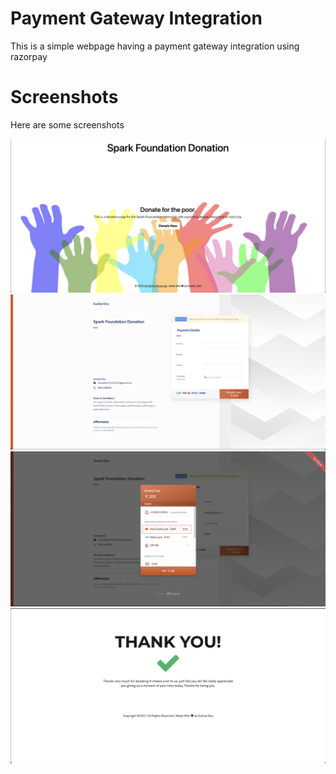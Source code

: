 # Payment Gateway Integration

This is a simple webpage having a payment gateway integration using razorpay

# Screenshots

Here are some screenshots

<img src="screenshots/1.png" width=800>

<img src="screenshots/2.png" width=800>

<img src="screenshots/3.png" width=800>

<img src="screenshots/4.png" width=800>
